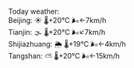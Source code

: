 Today weather:  
Beijing: ☀️   🌡️+20°C 🌬️←7km/h  
Tianjin: 🌫  🌡️+20°C 🌬️↙7km/h  
Shijiazhuang: 🌦   🌡️+19°C 🌬️←4km/h  
Tangshan: ⛅️  🌡️+20°C 🌬️←15km/h  
